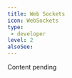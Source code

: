 ```yaml
---
title: Web Sockets
icon: WebSockets
type:
 - developer
level: 2
alsoSee:
---
```


Content pending

